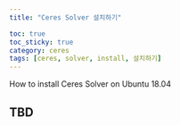```yaml
---
title: "Ceres Solver 설치하기"

toc: true
toc_sticky: true
category: ceres
tags: [ceres, solver, install, 설치하기]
---
```


How to install Ceres Solver on Ubuntu 18.04 <br/>

## TBD